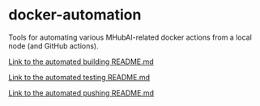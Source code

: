 # docker-automation

Tools for automating various MHubAI-related docker actions from a local node (and GitHub actions).


[Link to the automated building README.md](docker-automation/build/README.md)

[Link to the automated testing README.md](docker-automation/testing/README.md)

[Link to the automated pushing README.md](docker-automation/push/README.md)
